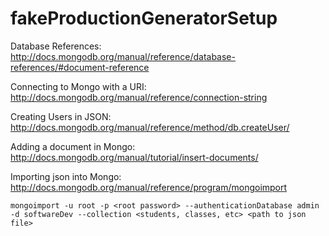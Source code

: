 # fakeProductionGeneratorSetup


Database References:
http://docs.mongodb.org/manual/reference/database-references/#document-reference

Connecting to Mongo with a URI:
http://docs.mongodb.org/manual/reference/connection-string

Creating Users in JSON:
http://docs.mongodb.org/manual/reference/method/db.createUser/

Adding a document in Mongo:
http://docs.mongodb.org/manual/tutorial/insert-documents/

Importing json into Mongo:
http://docs.mongodb.org/manual/reference/program/mongoimport

````
mongoimport -u root -p <root password> --authenticationDatabase admin -d softwareDev --collection <students, classes, etc> <path to json file>
````

